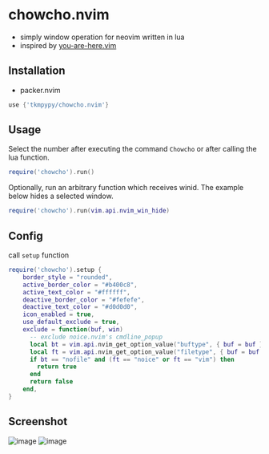 # chowcho.nvim

- simply window operation for neovim written in lua
- inspired by [you-are-here.vim](https://github.com/bignimbus/you-are-here.vim)

## Installation

- packer.nvim

```lua
use {'tkmpypy/chowcho.nvim'}
```

## Usage

Select the number after executing the command `Chowcho` or after calling the lua function.

```lua
require('chowcho').run()
```

Optionally, run an arbitrary function which receives winid.
The example below hides a selected window.

```lua
require('chowcho').run(vim.api.nvim_win_hide)
```

## Config

call `setup` function

```lua
require('chowcho').setup {
    border_style = "rounded",
    active_border_color = "#b400c8",
    active_text_color = "#ffffff",
    deactive_border_color = "#fefefe",
    deactive_text_color = "#d0d0d0",
    icon_enabled = true,
    use_default_exclude = true,
    exclude = function(buf, win)
      -- exclude noice.nvim's cmdline_popup
      local bt = vim.api.nvim_get_option_value("buftype", { buf = buf })
      local ft = vim.api.nvim_get_option_value("filetype", { buf = buf })
      if bt == "nofile" and (ft == "noice" or ft == "vim") then
        return true
      end
      return false
    end,
}
```

## Screenshot

![image](https://user-images.githubusercontent.com/17525828/101620670-2c517100-3a58-11eb-91c8-575fdde092f1.png)
![image](https://user-images.githubusercontent.com/17525828/101620683-31162500-3a58-11eb-91a2-e7fc36e708a7.png)
